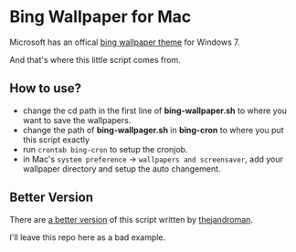 Bing Wallpaper for Mac
=====================

Microsoft has an offical [bing wallpaper theme](http://windows.microsoft.com/en-US/windows/downloads/bing-dynamic-theme) for Windows 7.

And that's where this little script comes from.

How to use?
-----------

* change the cd path in the first line of **bing-wallpaper.sh** to where you want to save the wallpapers.
* change the path of **bing-wallpager.sh** in **bing-cron** to where you put this script exactly 
* run `crontab bing-cron` to setup the cronjob.
* in Mac's `system preference` -> `wallpapers and screensaver`, add your wallpaper directory and setup the auto changement.

Better Version
--------------

There are [a better version](https://github.com/thejandroman/bing-Wallpaper) of this script written by [thejandroman](https://github.com/thejandroman).

I'll leave this repo here as a bad example.
